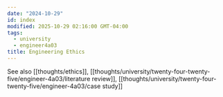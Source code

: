 ```yaml
---
date: "2024-10-29"
id: index
modified: 2025-10-29 02:16:00 GMT-04:00
tags:
  - university
  - engineer4a03
title: Engineering Ethics
---
```


See also [[thoughts/ethics]], [[thoughts/university/twenty-four-twenty-five/engineer-4a03/literature review]], [[thoughts/university/twenty-four-twenty-five/engineer-4a03/case study]]
